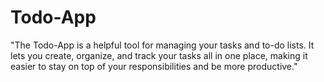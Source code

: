 # Todo-App
"The Todo-App is a helpful tool for managing your tasks and to-do lists. It lets you create, organize, and track your tasks all in one place, making it easier to stay on top of your responsibilities and be more productive."
